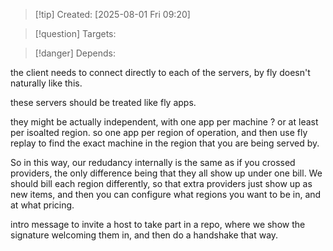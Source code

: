 
>[!tip] Created: [2025-08-01 Fri 09:20]

>[!question] Targets: 

>[!danger] Depends: 

the client needs to connect directly to each of the servers, by fly doesn't naturally like this.

these servers should be treated like fly apps.

they might be actually independent, with one app per machine ? or at least per isoalted region.
so one app per region of operation, and then use fly replay to find the exact machine in the region that you are being served by.

So in this way, our redudancy internally is the same as if you crossed providers, the only difference being that they all show up under one bill.  We should bill each region differently, so that extra providers just show up as new items, and then you can configure what regions you want to be in, and at what pricing.

intro message to invite a host to take part in a repo, where we show the signature welcoming them in, and then do a handshake that way.